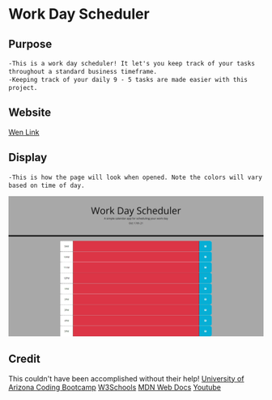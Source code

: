 # Work Day Scheduler

## Purpose

    -This is a work day scheduler! It let's you keep track of your tasks throughout a standard business timeframe.
    -Keeping track of your daily 9 - 5 tasks are made easier with this project.

## Website
[Wen Link](https://nkepers.github.io/My-Scheduler/ "My Scheduler")

## Display

    -This is how the page will look when opened. Note the colors will vary based on time of day.
![Displayed Page](./screenshot.png)

## Credit
This couldn't have been accomplished without their help!
[University of Arizona Coding Bootcamp](https://courses.bootcamp.com "UofA")
[W3Schools](https://www.w3schools.com/ "W3Schools")
[MDN Web Docs](https://developer.mozilla.org/en-US/ "MDN Web Docs")
[Youtube](https://youtube.com/ "Youtube")